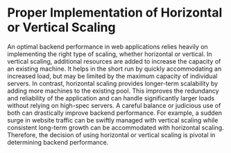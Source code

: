 # Proper Implementation of Horizontal or Vertical Scaling 

An optimal backend performance in web applications relies heavily on implementing the right type of scaling, whether horizontal or vertical. In vertical scaling, additional resources are added to increase the capacity of an existing machine. It helps in the short run by quickly accommodating an increased load, but may be limited by the maximum capacity of individual servers. In contrast, horizontal scaling provides longer-term scalability by adding more machines to the existing pool. This improves the redundancy and reliability of the application and can handle significantly larger loads without relying on high-spec servers. A careful balance or judicious use of both can drastically improve backend performance. For example, a sudden surge in website traffic can be swiftly managed with vertical scaling while consistent long-term growth can be accommodated with horizontal scaling. Therefore, the decision of using horizontal or vertical scaling is pivotal in determining backend performance.